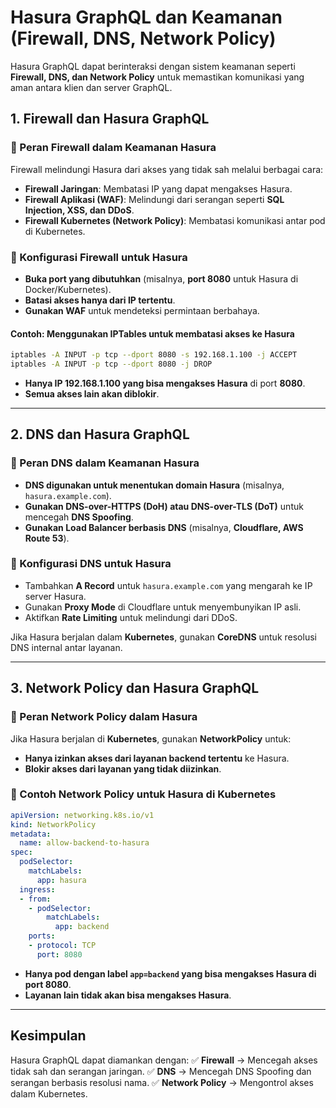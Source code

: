 # Hasura GraphQL dan Keamanan (Firewall, DNS, Network Policy)

Hasura GraphQL dapat berinteraksi dengan sistem keamanan seperti **Firewall, DNS, dan Network Policy** untuk memastikan komunikasi yang aman antara klien dan server GraphQL.

## 1. Firewall dan Hasura GraphQL

### 🔹 Peran Firewall dalam Keamanan Hasura
Firewall melindungi Hasura dari akses yang tidak sah melalui berbagai cara:
- **Firewall Jaringan**: Membatasi IP yang dapat mengakses Hasura.
- **Firewall Aplikasi (WAF)**: Melindungi dari serangan seperti **SQL Injection, XSS, dan DDoS**.
- **Firewall Kubernetes (Network Policy)**: Membatasi komunikasi antar pod di Kubernetes.

### 🔹 Konfigurasi Firewall untuk Hasura
- **Buka port yang dibutuhkan** (misalnya, **port 8080** untuk Hasura di Docker/Kubernetes).
- **Batasi akses hanya dari IP tertentu**.
- **Gunakan WAF** untuk mendeteksi permintaan berbahaya.

#### Contoh: Menggunakan IPTables untuk membatasi akses ke Hasura
```sh
iptables -A INPUT -p tcp --dport 8080 -s 192.168.1.100 -j ACCEPT
iptables -A INPUT -p tcp --dport 8080 -j DROP
```
- **Hanya IP 192.168.1.100 yang bisa mengakses Hasura** di port **8080**.
- **Semua akses lain akan diblokir**.

---

## 2. DNS dan Hasura GraphQL

### 🔹 Peran DNS dalam Keamanan Hasura
- **DNS digunakan untuk menentukan domain Hasura** (misalnya, `hasura.example.com`).
- **Gunakan DNS-over-HTTPS (DoH) atau DNS-over-TLS (DoT)** untuk mencegah **DNS Spoofing**.
- **Gunakan Load Balancer berbasis DNS** (misalnya, **Cloudflare, AWS Route 53**).

### 🔹 Konfigurasi DNS untuk Hasura
- Tambahkan **A Record** untuk `hasura.example.com` yang mengarah ke IP server Hasura.
- Gunakan **Proxy Mode** di Cloudflare untuk menyembunyikan IP asli.
- Aktifkan **Rate Limiting** untuk melindungi dari DDoS.

Jika Hasura berjalan dalam **Kubernetes**, gunakan **CoreDNS** untuk resolusi DNS internal antar layanan.

---

## 3. Network Policy dan Hasura GraphQL

### 🔹 Peran Network Policy dalam Hasura
Jika Hasura berjalan di **Kubernetes**, gunakan **NetworkPolicy** untuk:
- **Hanya izinkan akses dari layanan backend tertentu** ke Hasura.
- **Blokir akses dari layanan yang tidak diizinkan**.

### 🔹 Contoh Network Policy untuk Hasura di Kubernetes
```yaml
apiVersion: networking.k8s.io/v1
kind: NetworkPolicy
metadata:
  name: allow-backend-to-hasura
spec:
  podSelector:
    matchLabels:
      app: hasura
  ingress:
  - from:
    - podSelector:
        matchLabels:
          app: backend
    ports:
    - protocol: TCP
      port: 8080
```
- **Hanya pod dengan label `app=backend` yang bisa mengakses Hasura di port 8080**.
- **Layanan lain tidak akan bisa mengakses Hasura**.

---

## Kesimpulan
Hasura GraphQL dapat diamankan dengan:
✅ **Firewall** → Mencegah akses tidak sah dan serangan jaringan.
✅ **DNS** → Mencegah DNS Spoofing dan serangan berbasis resolusi nama.
✅ **Network Policy** → Mengontrol akses dalam Kubernetes.

